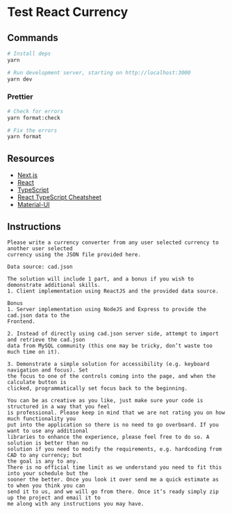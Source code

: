 # Test React Currency

## Commands

```bash
# Install deps
yarn

# Run development server, starting on http://localhost:3000
yarn dev
```

### Prettier
```bash
# Check for errors
yarn format:check

# Fix the errors
yarn format
```

## Resources

- [Next.js](https://nextjs.org/docs/getting-started)
- [React](https://reactjs.org/docs/getting-started.html)
- [TypeScript](https://www.typescriptlang.org/docs/)
- [React TypeScript Cheatsheet](https://react-typescript-cheatsheet.netlify.app/)
- [Material-UI](https://mui.com/getting-started/usage/)

## Instructions

```
Please write a currency converter from any user selected currency to another user selected
currency using the JSON file provided here.

Data source: cad.json

The solution will include 1 part, and a bonus if you wish to demonstrate additional skills.
1. Client implementation using ReactJS and the provided data source.

Bonus
1. Server implementation using NodeJS and Express to provide the cad.json data to the
Frontend.

2. Instead of directly using cad.json server side, attempt to import and retrieve the cad.json
data from MySQL community (this one may be tricky, don’t waste too much time on it).

3. Demonstrate a simple solution for accessibility (e.g. keyboard navigation and focus). Set
the focus to one of the controls coming into the page, and when the calculate button is
clicked, programmatically set focus back to the beginning.

You can be as creative as you like, just make sure your code is structured in a way that you feel
is professional. Please keep in mind that we are not rating you on how much functionality you
put into the application so there is no need to go overboard. If you want to use any additional
libraries to enhance the experience, please feel free to do so. A solution is better than no
solution if you need to modify the requirements, e.g. hardcoding from CAD to any currency; but
the goal is any to any.
There is no official time limit as we understand you need to fit this into your schedule but the
sooner the better. Once you look it over send me a quick estimate as to when you think you can
send it to us, and we will go from there. Once it’s ready simply zip up the project and email it to
me along with any instructions you may have.
```
